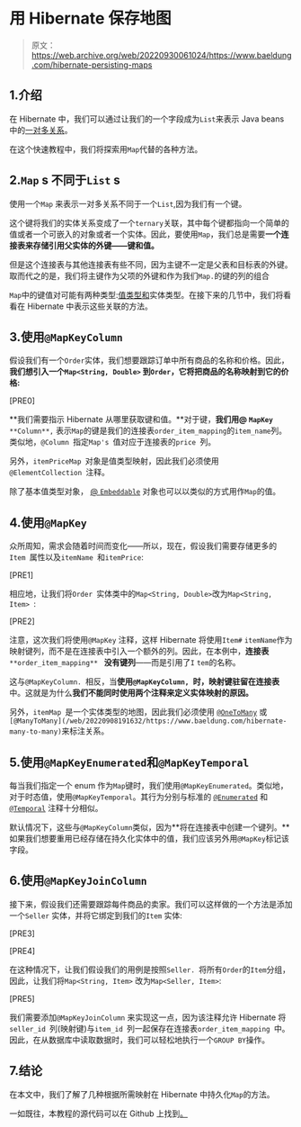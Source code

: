 # 用 Hibernate 保存地图

> 原文：<https://web.archive.org/web/20220930061024/https://www.baeldung.com/hibernate-persisting-maps>

## 1.介绍

在 Hibernate 中，我们可以通过让我们的一个字段成为`List`来表示 Java beans 中的[一对多关系](/web/20220908191632/https://www.baeldung.com/hibernate-one-to-many)。

在这个快速教程中，我们将探索用`Map`代替的各种方法。

## 2.`Map` s 不同于`List` s

使用一个`Map` 来表示一对多关系不同于一个`List`,因为我们有一个键。

这个键将我们的实体关系变成了一个`ternary`关联，其中每个键都指向一个简单的值或者一个可嵌入的对象或者一个实体。因此，要使用`Map`，我们总是需要**一个连接表来存储引用父实体的外键——键和值。**

但是这个连接表与其他连接表有些不同，因为主键不一定是父表和目标表的外键。取而代之的是，我们将主键作为父项的外键和作为我们`Map.`的键的列的组合

`Map`中的键值对可能有两种类型:[值类型和](https://web.archive.org/web/20220908191632/https://javabydeveloper.com/hibernate-entity-types-vs-value-types/)实体类型。在接下来的几节中，我们将看看在 Hibernate 中表示这些关联的方法。

## 3.使用`@MapKeyColumn`

假设我们有一个`Order`实体，我们想要跟踪订单中所有商品的名称和价格。因此，**我们想引入一个`Map<String, Double>` 到`Order`，它将把商品的名称映射到它的价格:**

[PRE0]

**我们需要指示 Hibernate 从哪里获取键和值。**对于键，**我们用@ `MapKey`** `**Column**,` 表示`Map`的键是我们的连接表`order_item_mapping`的`item_name`列。类似地，`@Column `指定`Map's `值对应于连接表的`price `列。

另外，`itemPriceMap `对象是值类型映射，因此我们必须使用`@ElementCollection `注释。

除了基本值类型对象， [@ `Embeddable`](https://web.archive.org/web/20220908191632/https://docs.jboss.org/hibernate/jpa/2.1/api/javax/persistence/Embeddable.html) 对象也可以以类似的方式用作`Map`的值。

## 4.使用`@MapKey`

众所周知，需求会随着时间而变化——所以，现在，假设我们需要存储更多的`Item `属性以及`itemName `和`itemPrice`:

[PRE1]

相应地，让我们将`Order `实体类中的`Map<String, Double>`改为`Map<String, Item> `:

[PRE2]

注意，这次我们将使用`@MapKey` 注释，这样 Hibernate 将使用`Item#` `itemName`作为映射键列，而不是在连接表中引入一个额外的列。因此，在本例中，**连接表** `**order_item_mapping** ` **没有键列**——而是引用了`I` `tem`的名称。

这与`@MapKeyColumn. `相反，当**使用`@MapKeyColumn, `时，映射键驻留在连接表**中。这就是为什么**我们不能同时使用两个注释来定义实体映射的原因。**

另外，`itemMap `是一个实体类型的地图，因此我们必须使用 [`@OneToMany`](/web/20220908191632/https://www.baeldung.com/hibernate-one-to-many) 或`[@ManyToMany](/web/20220908191632/https://www.baeldung.com/hibernate-many-to-many)`来标注关系。

## 5.使用`@MapKeyEnumerated`和`@MapKeyTemporal`

每当我们指定一个 enum 作为`Map`键时，我们使用`@MapKeyEnumerated`。类似地，对于时态值，使用`@MapKeyTemporal`。其行为分别与标准的 [`@Enumerated`](https://web.archive.org/web/20220908191632/https://docs.jboss.org/hibernate/jpa/2.1/api/javax/persistence/Enumerated.html) 和 [`@Temporal`](https://web.archive.org/web/20220908191632/https://docs.jboss.org/hibernate/jpa/2.1/api/javax/persistence/Temporal.html) 注释十分相似。

默认情况下，这些与`@MapKeyColumn`类似，因为**将在连接表中创建一个键列。**如果我们想要重用已经存储在持久化实体中的值，我们应该另外用`@MapKey`标记该字段。

## 6.使用`@MapKeyJoinColumn`

接下来，假设我们还需要跟踪每件商品的卖家。我们可以这样做的一个方法是添加一个`Seller` 实体，并将它绑定到我们的`Item` 实体:

[PRE3]

[PRE4]

在这种情况下，让我们假设我们的用例是按照`Seller. `将所有`Order`的`Item`分组，因此，让我们将`Map<String, Item>` 改为`Map<Seller, Item>`:

[PRE5]

我们需要添加`@MapKeyJoinColumn` 来实现这一点，因为该注释允许 Hibernate 将`seller_id `列(映射键)与`item_id `列一起保存在连接表`order_item_mapping `中。因此，在从数据库中读取数据时，我们可以轻松地执行一个`GROUP BY`操作。

## 7.结论

在本文中，我们了解了几种根据所需映射在 Hibernate 中持久化`Map`的方法。

一如既往，本教程的源代码可以在 Github 上找到[。](https://web.archive.org/web/20220908191632/https://github.com/eugenp/tutorials/tree/master/persistence-modules/hibernate-mapping)